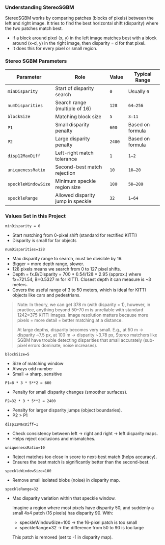### Understanding StereoSGBM

StereoSGBM works by comparing patches (blocks of pixels) between the left and right image. It tries to find the best horizontal shift (disparity) where the two patches match best.

- If a block around pixel (x, y) in the left image matches best with a block around (x–d, y) in the right image, then disparity = d for that pixel.
- It does this for every pixel or small region.

### Stereo SGBM Parameters

| Parameter           | Role                              | Value      | Typical Range    |
| ------------------- | --------------------------------- | ---------- | ---------------- |
| `minDisparity`      | Start of disparity search         | `0`        | Usually `0`      |
| `numDisparities`    | Search range (multiple of 16)     | `128`      | `64–256`         |
| `blockSize`         | Matching block size               | `5`        | `3–11`           |
| `P1`                | Small disparity penalty           | `600`      | Based on formula |
| `P2`                | Large disparity penalty           | `2400`     | Based on formula |
| `disp12MaxDiff`     | Left-right match tolerance        | `1`        | `1–2`            |
| `uniquenessRatio`   | Second-best match rejection       | `10`       | `10–20`          |
| `speckleWindowSize` | Minimum speckle region size       | `100`      | `50–200`         |
| `speckleRange`      | Allowed disparity jump in speckle | `32`       | `1–64`           |

### Values Set in this Project

 `minDisparity = 0` 
 
- Start matching from 0-pixel shift (standard for rectified KITTI)
- Disparity is small for far objects
 
 `numDisparities=128`
 
 - Max disparity range to search, must be divisible by 16.
 - Bigger = more depth range, slower.
 - 128 pixels means we search from 0 to 127 pixel shifts.
 - Depth = fx.B/Disparity = 700 * 0.54/128 = 2.95 (approx.) where fx=721.54, B=0.5327 m for KITTI. Closest depth it can measure is ~3 meters.
 - Covers the useful range of 3 to 50 meters, which is ideal for KITTI objects like cars and pedestrians.
   
> Note: In theory, we can get 378 m (with disparity = 1), however, in practice, anything beyond 50–70 m is unreliable with standard 1242×375 KITTI images. Image resolution matters because more pixels = more detail = better matching at a distance.
>
> At large depths, disparity becomes very small.
> E.g., at 50 m → disparity ~7.5 px, at 100 m → disparity ~3.78 px, Stereo matchers like SGBM have trouble detecting disparities that small accurately (sub-pixel errors dominate, noise increases).

 `blockSize=5`             
 
 - Size of matching window
 - Always odd number
 - Small -> sharp, sensitive
 
  `P1=8 * 3 * 5**2 = 600`
  
  - Penalty for small disparity changes (smoother surfaces).
  
  `P2=32 * 3 * 5**2 = 2400`
  
  - Penalty for larger disparity jumps (object boundaries).
  - P2 > P1
            
  `disp12MaxDiff=1`
  
  - Check consistency between left -> right and right -> left disparity maps.
  - Helps reject occlusions and mismatches.
  
  `uniquenessRatio=10`
  
  - Reject matches too close in score to next-best match (helps accuracy).
  - Ensures the best match is significantly better than the second-best.   
  
  `speckleWindowSize=100`
  
  - Remove small isolated blobs (noise) in disparity map.
            
  `speckleRange=32`
  
  - Max disparity variation within that speckle window.

    Imagine a region where most pixels have disparity 50, and suddenly a small 4x4 patch (16 pixels) has disparity 90.
    With:

     - speckleWindowSize=100 -> the 16-pixel patch is too small
     - speckleRange=32 -> the difference from 50 to 90 is too large
    
    This patch is removed (set to -1 in disparity map).
